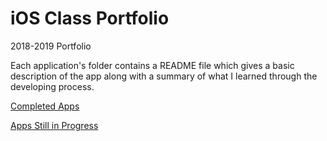 # iOS Class Portfolio
2018-2019 Portfolio

Each application's folder contains a README file which gives a basic description of the app along with a summary of what I learned through the developing process.

[Completed Apps](https://github.com/nicodigiovanni/iosClassFinishedProjects)

[Apps Still in Progress](https://github.com/nicodigiovanni/iOSClassProjectsInProgress.git)


